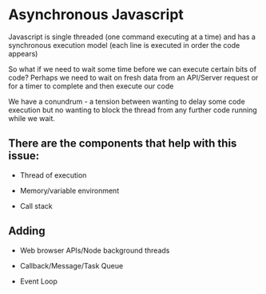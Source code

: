 # Asynchronous Javascript

Javascript is single threaded (one command executing at a time) and has a synchronous execution model (each line is executed in order the code appears)

So what if we need to wait some time before we can execute certain bits of code? Perhaps we need to wait on fresh data from an API/Server request or for a timer to complete and then execute our code

We have a conundrum - a tension between wanting to delay some code execution but no wanting to block the thread from any further code running while we wait.

## There are the components that help with this issue:

- Thread of execution

- Memory/variable environment

- Call stack

## Adding

- Web browser APIs/Node background threads

- Callback/Message/Task Queue

- Event Loop
